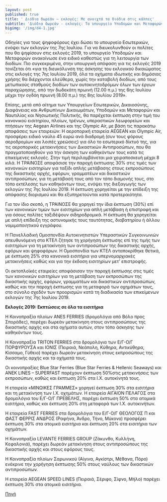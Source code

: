 ```yaml
---
layout: post
published: true
title: ' Διόδια δωρεάν – εκλογές: Με ανοιχτά τα διόδια στις κάλπες'
subtitle: 'Διόδια δωρεάν - εκλογές: Tο υπουργείο Υποδομών και Μεταφορών ανακοίνωσε ειδικό καθεστώς για τη λειτουργία των διοδίων την ημέρα των εκλογών την Κυριακή 7 Ιουλίου.'
bigimg: '/img/d4-1.jpg'	
---
```


Οδηγίες για τους ψηφοφόρους έχει δώσει το υπουργείο Εσωτερικών, ενόψει των εκλογών της 7ης Ιουλίου. Για να διευκολυνθούν οι πολίτες που θα ψηφίσουν στις εκλογές 2019, το υπουργείο Υποδομών και Μεταφορών ανακοίνωσε ένα ειδικό καθεστώς για τη λειτουργία των διοδίων. Πιο συγκεκριμένα, στην υπουργική απόφαση για τις εκλογές 2019 τονίζεται ότι «για τη διευκόλυνση της άσκησης του εκλογικού δικαιώματος στις εκλογές της 7ης Ιουλίου 2019, όλα τα οχήματα ιδιωτικής και δημόσιας χρήσης θα διέρχονται ελεύθερα, χωρίς την καταβολή διοδίων, από τους μετωπικούς σταθμούς διοδίων των αυτοκινητοδρόμων όλων των έργων παραχώρησης, από την δωδεκάτη πρωινή (12.00 π.μ.) της 6ης Ιουλίου μέχρι την ογδόη πρωινή (8.00 π.μ.) της 8ης Ιουλίου 2019».

Επίσης, μετά από αίτημα των Υπουργείων Εσωτερικών, Δικαιοσύνης, Διαφάνειας και Ανθρωπίνων Δικαιωμάτων, Υποδομών και Μεταφορών και Ναυτιλίας και Νησιωτικής Πολιτικής, θα παρέχεται έκπτωση στην τιμή του κανονικού εισιτηρίου, πλοίων, τρένων, υπεραστικών λεωφορείων και πτήσεων της Aegean Airlines και της Olympic Air, με βάση τις παρακάτω αποφάσεις των εταιρειών: Η αεροπορική εταιρεία AEGEAN και Olympic Air, προσφέρει ειδικό ναύλο 45 ευρώ ανά διαδρομή (συν τους φόρους αεροδρομίων και λοιπές χρεώσεις) για όλο το εσωτερικό δίκτυό της, για τις αεροπορικές μετακινήσεις των Δικαστικών Αντιπροσώπων, που θα πραγματοποιηθούν για την άσκηση των καθηκόντων τους κατά τις επικείμενες εκλογές. Στην τιμή περιλαμβάνεται μια χειραποσκευή μέχρι 8 κιλά.
H TΡΑΙΝΟΣΕ αποφάσισε την παροχή έκπτωσης 30% στις τιμές των κανονικών εισιτηρίων για ταξίδι απλής μετάβασης στους εκπροσώπους της δικαστικής αρχής, εφόρων, γραμματέων και δικαστικών αντιπροσώπων, για τη μετάβασή τους από τον τόπο διαμονής τους, στο τόπο εκτέλεσης των καθηκόντων τους, ενόψει της διεξαγωγής των εκλογών της 7ης Ιουλίου 2019. Η έκπτωση χορηγείται με την επίδειξη της απόφασης διορισμού και θα εξυπηρετούνται κατά προτεραιότητα.

Για τον ίδιο σκοπό, η ΤΡΑΙΝΟΣΕ θα χορηγεί την ίδια έκπτωση (30%) επί των κανονικών τιμών των εισιτηρίων για απλή μετάβαση ή επιστροφή και για όσους πολίτες ταξιδέψουν σιδηροδρομικά. Η έκπτωση θα χορηγείται με απλή επίδειξη της αστυνομικής τους ταυτότητας, διαβατηρίου ή άλλου νομιμοποιητικού εγγράφου.

Η Πανελλαδική Ομοσπονδία Αυτοκινητιστών Υπεραστικών Συγκοινωνιών απευθυνόμενη στα ΚΤΕΛ ζήτησε τη χορήγηση έκπτωσης επί της τιμής των εισιτηρίων για τη μετακίνηση των αντιπροσώπων της δικαστικής αρχής, εφόρων και ψηφοφόρων. Η Ομοσπονδία των ΚΤΕΛ ανταποκρίθηκε θετικά, με έκπτωση 25% στα κανονικά εισιτήρια για υπερνομαρχιακές μετακινήσεις καθώς και για την έκδοση εισιτηρίων μετ’ επιστροφής.

Οι ακτοπλοϊκές εταιρείες αποφάσισαν την παροχή έκπτωσης στις τιμές των κανονικών εισιτηρίων για τη μετάβαση των εκπροσώπων της δικαστικής αρχής, εφόρων, γραμματέων και δικαστικών αντιπροσώπων, καθώς και την παροχή έκπτωσης για τη μεταφορά των οχημάτων τους, στο σύνολο σχεδόν των προορισμών κατά τη διαδικασία των επικείμενων εκλογών της 7ης Ιουλίου 2019.

**Εκλογές 2019: Εκπτώσεις σε όλα τα εισιτήρια**

Η Κοινοπραξία πλοίων ANES FERRIES (δρομολόγια από Βόλο προς Σποράδες), παρέχει δωρεάν μετακίνηση στους αντιπροσώπους της δικαστικής αρχής και στα οχήματα αυτών, στον τόπο άσκησης των καθηκόντων τους.

Η Κοινοπραξία TRITON FERRIES στα δρομολόγια των Ε/Γ-Ο/Γ ΠΟΡΦΥΡΟΥΣΑ και ΙΟΝΙΣ (Πειραιά, Νεάπολη, Κύθηρα, Αντικύθηρα, Κίσσαμο, Γύθειο) παρέχει δωρεάν μετακίνηση στους εκπροσώπους της δικαστικής αρχής και τα οχήματά τους.

Οι κοινοπραξίες Blue Star Ferries (Blue Star Ferries & Hellenic Seaways) και ΑΝΕΚ LINES – SUPERFAST παρέχουν έκπτωση 50%στις μετακινήσεις των εκπροσώπων, καθώς και έκπτωση 20% στα Ι.Χ. αυτοκίνητά τους.

Η εταιρεία «ΜΙΝΩΙΚΕΣ ΓΡΑΜΜΕΣ» χορηγεί έκπτωση 30% στα εισιτήρια και τη μετακίνηση των Ι.Χ. οχημάτων.
Η εταιρεία ΑΙΓΑΙΟΝ ΠΕΛΑΓΟΣ στα δρομολόγια του Ε/Γ-Ο/Γ ΠΡΕΒΕΛΗΣ, παρέχει έκπτωση 50% στα ατομικά εισιτήρια, καθώς και έκπτωση 20% στη μεταφορά των Ι.Χ. αυτοκινήτων.

Η εταιρεία FAST FERRIES στα δρομολόγια του Ε/Γ-Ο/Γ ΘΕΟΛΟΓΟΣ Π και ΦΑΣΤ ΦΕΡΡΙΣ ΑΝΔΡΟΣ (Ραφήνα, Άνδρο, Τήνο, Μύκονο) προσφέρει έκπτωση 30% στα ατομικά εισιτήρια και έκπτωση 20% στα εισιτήρια των οχημάτων.

Η Κοινοπραξία LEVANTE FERRIES GROUP (Ζάκυνθο, Κυλλήνη, Κεφαλονιά), παρέχει δωρεάν μετακίνηση στους αντιπροσώπους της δικαστικής αρχής και στους εφόρους τους.

Η Κοινοπραξία πλοίων Σαρωνικού (Αίγινα, Αγκίστρι, Μέθανα, Πόρο) ενέκρινε την χορήγηση έκπτωσης 50% στους ναύλους των δικαστικών αντιπροσώπων.

Η εταιρεία AEGEAN SPEED LINES (Πειραιά, Σέριφο, Σίφνο, Μήλο) παρέχει έκπτωση 30% στα ατομικά εισιτήρια.


[Πηγή](https://www.alphafreepress.gr/2019/07/04/ellada/diodia-dorean-ekloges-me-anoixta-ta-diodia-stis-kalpes/)



